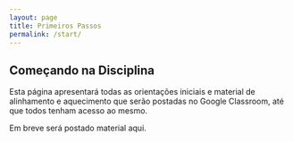 ```yaml
---
layout: page
title: Primeiros Passos
permalink: /start/
---
```


## Começando na Disciplina

Esta página apresentará todas as orientações iniciais e material de alinhamento e aquecimento que serão postadas no Google Classroom, até que todos tenham acesso ao mesmo.

Em breve será postado material aqui.
